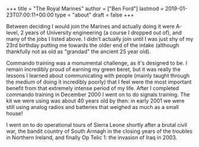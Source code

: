 +++
title = "The Royal Marines"
author = ["Ben Ford"]
lastmod = 2019-01-23T07:00:11+00:00
type = "about"
draft = false
+++

Between deciding I would join the Marines and actually doing it were A-level, 2
years of University engineering (a course I dropped out of), and many of the jobs
I listed above. I didn't actually join until I was just shy of my 23rd birthday
putting me towards the older end of the intake (although thankfully not as old
as "grandad" the ancient 25 year old).

Commando training was a monumental challenge, as it's designed to be. I remain
incredibly proud of earning my green beret, but it was really the lessons I
learned about communicating with people (mainly taught through the medium of
doing it incredibly poorly) that I feel were the most important benefit from
that extremely intense period of my life. After I completed commando training in
December 2000 I went on to do signals training. The kit we were using was about
40 years old by then: in early 2001 we were still using analog radios and
batteries that weighed as much as a small house!

I went on to do operational tours of Sierra Leone shortly after a brutal civil
war, the bandit country of South Armagh in the closing years of the troubles in
Northern Ireland, and finally Op Telic 1: the invasion of Iraq in 2003.
